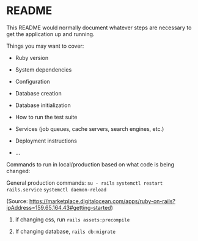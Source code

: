 # README

This README would normally document whatever steps are necessary to get the
application up and running.

Things you may want to cover:

* Ruby version

* System dependencies

* Configuration

* Database creation

* Database initialization

* How to run the test suite

* Services (job queues, cache servers, search engines, etc.)

* Deployment instructions

* ...


Commands to run in local/production based on what code is being changed:

General production commands:
`su - rails`
`systemctl restart rails.service`
`systemctl daemon-reload`

(Source: https://marketplace.digitalocean.com/apps/ruby-on-rails?ipAddress=159.65.164.43#getting-started)

1. if changing css, run `rails assets:precompile`

2. If changing database, `rails db:migrate`